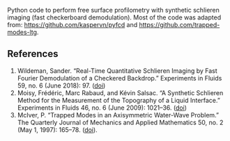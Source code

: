 Python code to perform free surface profilometry with synthetic schlieren imaging (fast checkerboard demodulation). Most of the code was adapted from: https://github.com/kaspervn/pyfcd and https://github.com/trapped-modes-ltg.

## References

1. Wildeman, Sander. “Real-Time Quantitative Schlieren Imaging by Fast Fourier Demodulation of a Checkered Backdrop.” Experiments in Fluids 59, no. 6 (June 2018): 97. ([doi](https://doi.org/10.1007/s00348-018-2553-9))
2. Moisy, Frédéric, Marc Rabaud, and Kévin Salsac. “A Synthetic Schlieren Method for the Measurement of the Topography of a Liquid Interface.” Experiments in Fluids 46, no. 6 (June 2009): 1021–36. ([doi](https://doi.org/10.1007/s00348-008-0608-z))
3. McIver, P. “Trapped Modes in an Axisymmetric Water-Wave Problem.” The Quarterly Journal of Mechanics and Applied Mathematics 50, no. 2 (May 1, 1997): 165–78. ([doi](https://doi.org/10.1093/qjmam/50.2.165)).

